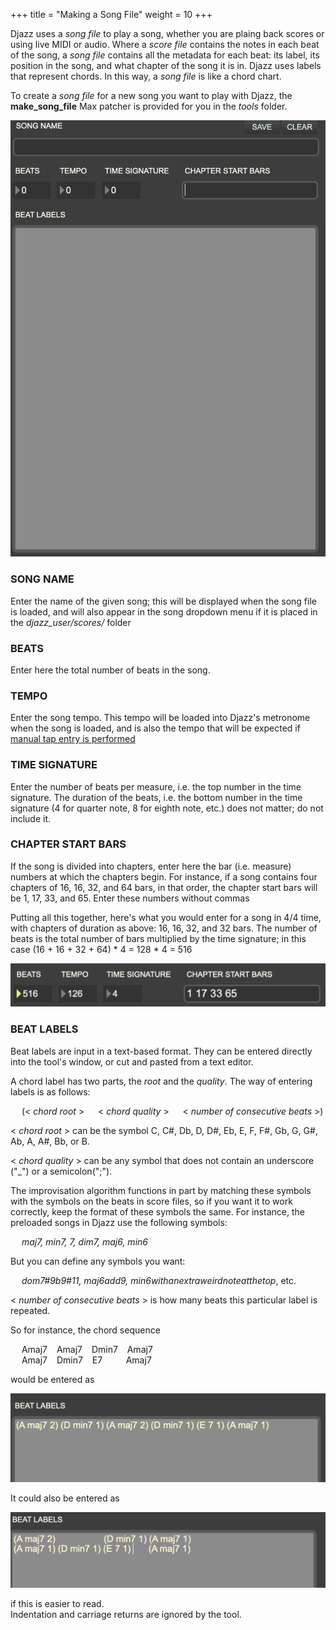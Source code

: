 +++
title = "Making a Song File"
weight = 10
+++

Djazz uses a _song file_ to play a song, whether you are plaing back scores or using live MIDI or audio. Where a _score file_ contains the notes in each beat of the song, a _song file_ contains all the metadata for each beat: its label, its position in the song, and what chapter of the song it is in.
Djazz uses labels that represent chords. In this way, a _song file_ is like a chord chart.

To create a _song file_ for a new song you want to play with Djazz, the __make_song_file__ Max patcher is provided for you in the _tools_ folder.

![make-song-file-tool](images/make-song-file-tool.png)

### SONG NAME
Enter the name of the given song; this will be displayed when the song file is loaded, and will also appear in the song dropdown menu if it is placed in the _djazz_user/scores/_ folder

### BEATS
Enter here the total number of beats in the song.

### TEMPO
Enter the song tempo. This tempo will be loaded into Djazz's metronome when the song is loaded, and is also the tempo that will be expected if [manual tap entry is performed](1_manual/1_installation/index.md)

### TIME SIGNATURE
Enter the number of beats per measure, i.e. the top number in the time signature. The duration of the beats, i.e. the bottom number in the time signature (4 for quarter note, 8 for eighth note, etc.) does not matter; do not include it.

### CHAPTER START BARS
If the song is divided into chapters, enter here the bar (i.e. measure) numbers at which the chapters begin.
For instance, if a song contains four chapters of 16, 16, 32, and 64 bars, in that order, the chapter start bars will be 1, 17, 33, and 65. Enter these numbers without commas

Putting all this together, here's what you would enter for a song in 4/4 time, with chapters of duration as above: 16, 16, 32, and 32 bars. The number of beats is the total number of bars multiplied by the time signature; in this case (16 + 16 + 32 + 64) * 4 = 128 * 4 = 516

![make-song-file-tool-example](images/beats-tempo-timesig-chapterstartbars.png)

### BEAT LABELS

Beat labels are input in a text-based format. They can be entered directly into the tool's window, or cut and pasted from a text editor.

A chord label has two parts, the _root_ and the _quality_. The way of entering labels is as follows:

&emsp; (\< _chord root_ \> &emsp; \< _chord quality_ \> &emsp; \< _number of consecutive beats_ \>)

\< _chord root_ \> can be the symbol C, C#, Db, D, D#, Eb, E, F, F#, Gb, G, G#, Ab, A, A#, Bb, or B.

\< _chord quality_ \> can be any symbol that does not contain an underscore ("_") or a semicolon(";").  

The improvisation algorithm
functions in part by matching these symbols with the symbols on the beats in score files, so if you want it to work correctly, keep the format of these symbols the same. For instance, the preloaded songs in Djazz use the following symbols:

&emsp; _maj7, min7, 7, dim7, maj6, min6_

But you can define any symbols you want:

&emsp; _dom7#9b9#11, maj6add9, min6withanextraweirdnoteatthetop_, etc.

\< _number of consecutive beats_ \> is how many beats this particular label is repeated.

So for instance, the chord sequence  

&emsp; Amaj7 &ensp; Amaj7 &ensp; Dmin7 &ensp; Amaj7  
&emsp; Amaj7 &ensp; Dmin7 &ensp; E7 &emsp; &nbsp; &nbsp; Amaj7

would be entered as

![chord-labels-1](images/make-song-file-tool-beat-labels-example-1.png)

It could also be entered as

![chord-labels-2](images/make-song-file-tool-beat-labels-example-2.png)

if this is easier to read.  
Indentation and carriage returns are ignored by the tool.

